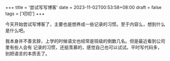 +++
title = '尝试写写博客'
date = 2023-11-02T00:53:58+08:00
draft = false
tags = ['叨叨']
+++

今天开始尝试写博客了，主要也是想养成一些记录的习惯。至于内容么，想到什么是什么吧。

我本身并不善言辞，上学的时候语文也经常是班级的倒数几名。但是最近看到公司里有些人会有
记录的习惯，还挺羡慕的，感觉自己也可以试试。平时写代码多，别把语言的本质丢了。
